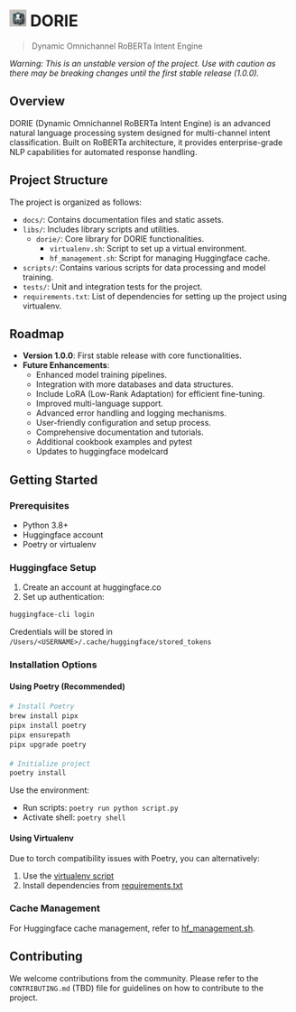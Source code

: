 # <img src="./docs/static/img/Image.jpeg" alt="drawing" width="30"/> DORIE
> Dynamic Omnichannel RoBERTa Intent Engine

*Warning: This is an unstable version of the project. Use with caution as there may be breaking changes until the first stable release (1.0.0).*

## Overview
DORIE (Dynamic Omnichannel RoBERTa Intent Engine) is an advanced natural language processing system designed for multi-channel intent classification. Built on RoBERTa architecture, it provides enterprise-grade NLP capabilities for automated response handling.

## Project Structure
The project is organized as follows:
- `docs/`: Contains documentation files and static assets.
- `libs/`: Includes library scripts and utilities.
    - `dorie/`: Core library for DORIE functionalities.
        - `virtualenv.sh`: Script to set up a virtual environment.
        - `hf_management.sh`: Script for managing Huggingface cache.
- `scripts/`: Contains various scripts for data processing and model training.
- `tests/`: Unit and integration tests for the project.
- `requirements.txt`: List of dependencies for setting up the project using virtualenv.

## Roadmap
- **Version 1.0.0**: First stable release with core functionalities.
- **Future Enhancements**:
    - Enhanced model training pipelines.
    - Integration with more databases and data structures.
    - Include LoRA (Low-Rank Adaptation) for efficient fine-tuning.
    - Improved multi-language support.
    - Advanced error handling and logging mechanisms.
    - User-friendly configuration and setup process.
    - Comprehensive documentation and tutorials.
    - Additional cookbook examples and pytest
    - Updates to huggingface modelcard

## Getting Started

### Prerequisites
- Python 3.8+
- Huggingface account
- Poetry or virtualenv

### Huggingface Setup
1. Create an account at huggingface.co
2. Set up authentication:
```bash
huggingface-cli login
```
Credentials will be stored in `/Users/<USERNAME>/.cache/huggingface/stored_tokens`

### Installation Options

#### Using Poetry (Recommended)
```bash
# Install Poetry
brew install pipx
pipx install poetry
pipx ensurepath
pipx upgrade poetry

# Initialize project
poetry install
```

Use the environment:
- Run scripts: `poetry run python script.py`
- Activate shell: `poetry shell`

#### Using Virtualenv
Due to torch compatibility issues with Poetry, you can alternatively:
1. Use the [virtualenv script](./libs/dorie/virtualenv.sh)
2. Install dependencies from [requirements.txt](./requirements.txt)

### Cache Management
For Huggingface cache management, refer to [hf_management.sh](./libs/dorie/hf_management.sh).

## Contributing
We welcome contributions from the community. Please refer to the `CONTRIBUTING.md` (TBD) file for guidelines on how to contribute to the project.